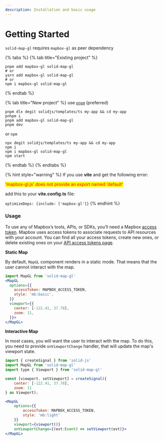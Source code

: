 ```yaml
---
description: Installation and basic usage
---
```


# Getting Started

`solid-map-gl` requires `mapbox-gl` as peer dependency

{% tabs %}
{% tab title="Existing project" %}
```shell
pnpm add mapbox-gl solid-map-gl
# or
yarn add mapbox-gl solid-map-gl
# or
npm i mapbox-gl solid-map-gl
```
{% endtab %}

{% tab title="New project" %}
use [`pnpm`](https://pnpm.io/) (preferred)

```shell
pnpm dlx degit solidjs/templates/ts my-app && cd my-app
pnhpm i
pnpm add mapbox-gl solid-map-gl
pnpm dev
```

or `npm`

```shell
npx degit solidjs/templates/ts my-app && cd my-app
npm i
npm i mapbox-gl solid-map-gl
npm start
```
{% endtab %}
{% endtabs %}

{% hint style="warning" %}
If you use **vite** and get the following error:

<mark style="color:red;">'mapbox-gl.js' does not provide an export named 'default'</mark>

add this to your **vite.config.ts** file:

`optimizeDeps: {include: ['mapbox-gl']}`
{% endhint %}

### Usage

To use any of Mapbox’s tools, APIs, or SDKs, you’ll need a Mapbox [access token](https://www.mapbox.com/help/define-access-token/). Mapbox uses access tokens to associate requests to API resources with your account. You can find all your access tokens, create new ones, or delete existing ones on your [API access tokens page](https://www.mapbox.com/studio/account/tokens/).

**Static Map**

By default, `MapGL` component renders in a static mode. That means that the user cannot interact with the map.

```jsx
import MapGL from 'solid-map-gl'
<MapGL
  options={{
    accessToken: MAPBOX_ACCESS_TOKEN,
    style: 'mb:basic',
  }}
  viewport={{
    center: [-122.41, 37.78],
    zoom: 11,
  }}>
</MapGL>
```

**Interactive Map**

In most cases, you will want the user to interact with the map. To do this, you need to provide `onViewportChange` handler, that will update the map's viewport state.

```jsx
import { createSignal } from 'solid-js'
import MapGL from 'solid-map-gl'
import type { Viewport } from 'solid-map-gl'

const [viewport, setViewport] = createSignal({
    center: [-122.41, 37.78],
    zoom: 11
} as Viewport);

<MapGL
    options={{
        accessToken: MAPBOX_ACCESS_TOKEN,
        style: 'mb:light'
    }}
    viewport={viewport()}
    onViewportChange={(evt:Event) => setViewport(evt)}>
</MapGL>
```
